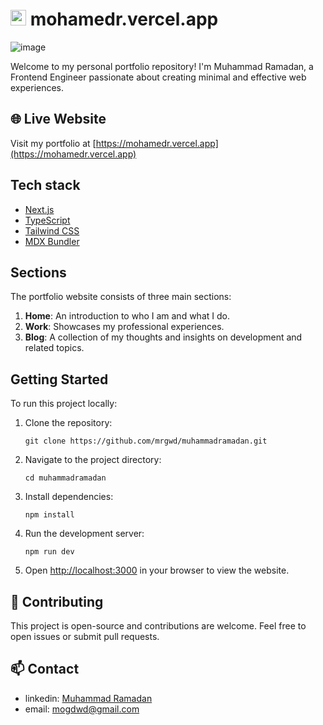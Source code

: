 
 # <img src="https://github.com/user-attachments/assets/7a394fe2-4fcb-4d44-9e2b-21c14676607e" alt="Logo" width="25" height="25"> mohamedr.vercel.app


![image](https://github.com/user-attachments/assets/7cd886a0-d55e-45b8-8cd9-3ef65553cad2)

Welcome to my personal portfolio repository! I'm Muhammad Ramadan, a Frontend Engineer passionate about creating minimal and effective web experiences.

## 🌐 Live Website

Visit my portfolio at [https://mohamedr.vercel.app](https://mohamedr.vercel.app)

## Tech stack

- [Next.js](https://nextjs.org/)
- [TypeScript](https://www.typescriptlang.org/)
- [Tailwind CSS](https://tailwindcss.com/)
- [MDX Bundler](https://github.com/kentcdodds/mdx-bundler)

## Sections

The portfolio website consists of three main sections:

1. **Home**: An introduction to who I am and what I do.
2. **Work**: Showcases my professional experiences.
3. **Blog**: A collection of my thoughts and insights on development and related topics.

## Getting Started

To run this project locally:

1. Clone the repository:
   ```
   git clone https://github.com/mrgwd/muhammadramadan.git
   ```
2. Navigate to the project directory:
   ```
   cd muhammadramadan
   ```
3. Install dependencies:
   ```
   npm install
   ```
4. Run the development server:
   ```
   npm run dev
   ```
5. Open [http://localhost:3000](http://localhost:3000) in your browser to view the website.

## 🤝 Contributing

This project is open-source and contributions are welcome. Feel free to open issues or submit pull requests.

## 📫 Contact

- linkedin: [Muhammad Ramadan](https://linkedin.com/in/mrgwd)
- email: [mogdwd@gmail.com](mailto:mogdwd@gmail.com)
